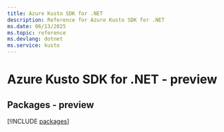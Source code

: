 ```yaml
---
title: Azure Kusto SDK for .NET
description: Reference for Azure Kusto SDK for .NET
ms.date: 06/13/2025
ms.topic: reference
ms.devlang: dotnet
ms.service: kusto
---
```

# Azure Kusto SDK for .NET - preview
## Packages - preview
[!INCLUDE [packages](kusto-index.md)]